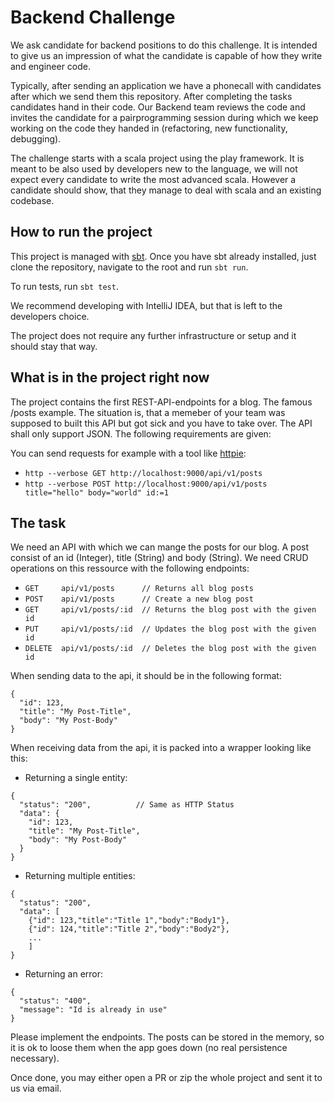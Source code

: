# Backend Challenge

We ask candidate for backend positions to do this challenge. It is intended to give us an impression of what the candidate is capable of how they write and engineer code. 

Typically, after sending an application we have a phonecall with candidates after which we send them this repository. After completing the tasks candidates hand in their code. Our Backend team reviews the code and invites the candidate for a pairprogramming session during which we keep working on the code they handed in (refactoring, new functionality, debugging).

The challenge starts with a scala project using the play framework. It is meant to be also used by developers new to the language, we will not expect every candidate to write the most advanced scala. However a candidate should show, that they manage to deal with scala and an existing codebase.

## How to run the project

This project is managed with [sbt](https://www.scala-sbt.org/). Once you have sbt already installed, just clone the repository, navigate to the root and run `sbt run`.

To run tests, run `sbt test`.

We recommend developing with IntelliJ IDEA, but that is left to the developers choice.

The project does not require any further infrastructure or setup and it should stay that way.

## What is in the project right now

The project contains the first REST-API-endpoints for a blog. The famous /posts example. The situation is, that a memeber of your team was supposed to built this API but got sick and you have to take over. The API shall only support JSON. The following requirements are given:

You can send requests for example with a tool like [httpie](https://httpie.org/):

- `http --verbose GET http://localhost:9000/api/v1/posts`
- `http --verbose POST http://localhost:9000/api/v1/posts title="hello" body="world" id:=1`

## The task

We need an API with which we can mange the posts for our blog. A post consist of an id (Integer), title (String) and body (String). We need CRUD operations on this ressource with the following endpoints:

 - `GET     api/v1/posts      // Returns all blog posts`
 - `POST    api/v1/posts      // Create a new blog post`
 - `GET     api/v1/posts/:id  // Returns the blog post with the given id`
 - `PUT     api/v1/posts/:id  // Updates the blog post with the given id`
 - `DELETE  api/v1/posts/:id  // Deletes the blog post with the given id`

 When sending data to the api, it should be in the following format:

 ```
 {
   "id": 123,
   "title": "My Post-Title",
   "body": "My Post-Body"
 }
 ```

 When receiving data from the api, it is packed into a wrapper looking like this:
 - Returning a single entity:
 ```
 {
   "status": "200",          // Same as HTTP Status
   "data": {
     "id": 123,
     "title": "My Post-Title",
     "body": "My Post-Body"
   }
 }
 ```
 - Returning multiple entities:
 ```
 {
   "status": "200",          
   "data": [
     {"id": 123,"title":"Title 1","body":"Body1"},
     {"id": 124,"title":"Title 2","body":"Body2"},
     ...
     ]
 }
 ```
 - Returning an error:
 ```
 {
   "status": "400",
   "message": "Id is already in use"
 }
 ```

 Please implement the endpoints. The posts can be stored in the memory, so it is ok to loose them when the app goes down (no real persistence necessary).

 Once done, you may either open a PR or zip the whole project and sent it to us via email.